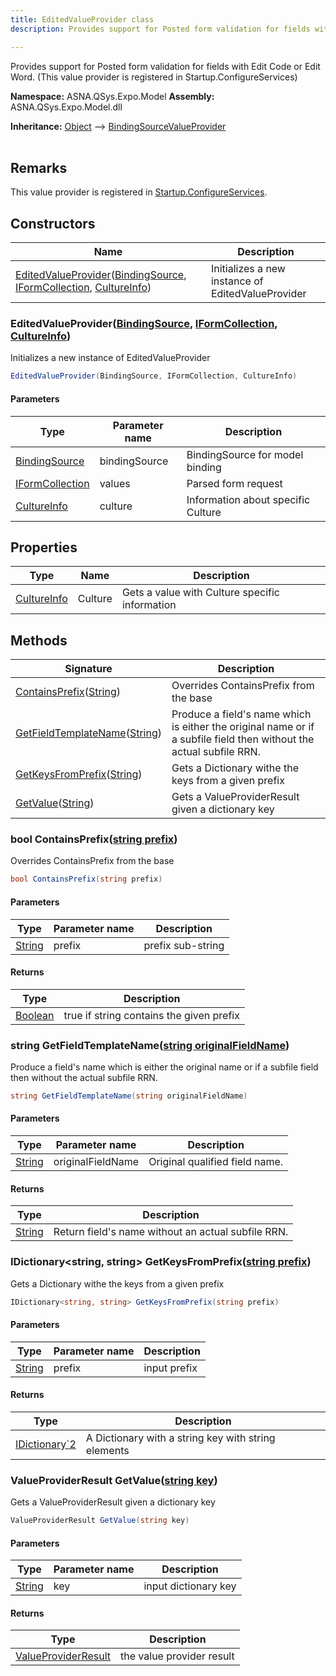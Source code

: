 ```yaml
---
title: EditedValueProvider class
description: Provides support for Posted form validation for fields with Edit Code or Edit Word. (This value provider is registered in Startup.ConfigureServices) 

---
```


Provides support for Posted form validation for fields with Edit Code or Edit Word. (This value provider is registered in Startup.ConfigureServices) 

**Namespace:** ASNA.QSys.Expo.Model
**Assembly:** ASNA.QSys.Expo.Model.dll

**Inheritance:** [Object](https://docs.microsoft.com/en-us/dotnet/api/system.object) --> [BindingSourceValueProvider](https://learn.microsoft.com/en-us/dotnet/api/microsoft.aspnetcore.mvc.modelbinding.bindingsourcevalueprovider?view=aspnetcore-8.0)
<br>
<br>

## Remarks

This value provider is registered in [Startup.ConfigureServices](https://docs.microsoft.com/en-us/aspnet/core/fundamentals/startup).

## Constructors

| Name | Description |
| --- | --- |
| [EditedValueProvider](#editedvalueproviderbindingsource-iformcollection-cultureinfo)([BindingSource](https://docs.microsoft.com/en-us/dotnet/api/microsoft.aspnetcore.mvc.modelbinding.bindingsource), [IFormCollection](https://docs.microsoft.com/en-us/dotnet/api/microsoft.aspnetcore.http.iformcollection), [CultureInfo](https://docs.microsoft.com/en-us/dotnet/api/system.globalization.cultureinfo)) | Initializes a new instance of EditedValueProvider

### EditedValueProvider([BindingSource](https://docs.microsoft.com/en-us/dotnet/api/microsoft.aspnetcore.mvc.modelbinding.bindingsource), [IFormCollection](https://docs.microsoft.com/en-us/dotnet/api/microsoft.aspnetcore.http.iformcollection), [CultureInfo](https://docs.microsoft.com/en-us/dotnet/api/system.globalization.cultureinfo))

Initializes a new instance of EditedValueProvider

```cs
EditedValueProvider(BindingSource, IFormCollection, CultureInfo)
```

#### Parameters

| Type | Parameter name | Description
| --- | --- | ---
| [BindingSource](https://docs.microsoft.com/en-us/dotnet/api/microsoft.aspnetcore.mvc.modelbinding.bindingsource) | bindingSource | BindingSource for model binding
| [IFormCollection](https://docs.microsoft.com/en-us/dotnet/api/microsoft.aspnetcore.http.iformcollection) | values | Parsed form request
| [CultureInfo](https://docs.microsoft.com/en-us/dotnet/api/system.globalization.cultureinfo) | culture | Information about specific Culture

## Properties

| Type | Name | Description
| --- | --- | --- 
| [CultureInfo](https://docs.microsoft.com/en-us/dotnet/api/system.globalization.cultureinfo) | Culture | Gets a value with Culture specific information |

## Methods

| Signature | Description |
| --- | --- |
| [ContainsPrefix](#bool-containsprefixstring-prefix)([String](https://docs.microsoft.com/en-us/dotnet/api/system.string)) | Overrides ContainsPrefix from the base
| [GetFieldTemplateName](#string-getfieldtemplatenamestring-originalfieldname)([String](https://docs.microsoft.com/en-us/dotnet/api/system.string)) | Produce a field's name which is either the original name or if a subfile field then without the actual subfile RRN.
| [GetKeysFromPrefix](#idictionary-string-string-getkeysfromprefixstring-prefix)([String](https://docs.microsoft.com/en-us/dotnet/api/system.string)) | Gets a Dictionary withe the keys from a given prefix
| [GetValue](#valueproviderresult-getvaluestring-key)([String](https://docs.microsoft.com/en-us/dotnet/api/system.string)) | Gets a ValueProviderResult given a dictionary key

### bool ContainsPrefix([string prefix](https://learn.microsoft.com/en-us/dotnet/api/system.string?view=net-8.0))

Overrides ContainsPrefix from the base

```cs
bool ContainsPrefix(string prefix)
```

#### Parameters

| Type | Parameter name | Description
| --- | --- | ---
| [String](https://docs.microsoft.com/en-us/dotnet/api/system.string) | prefix | prefix sub-string

#### Returns

| Type | Description
| --- | ---
| [Boolean](https://docs.microsoft.com/en-us/dotnet/api/system.boolean) | true if string contains the given prefix

### string GetFieldTemplateName([string originalFieldName](https://learn.microsoft.com/en-us/dotnet/api/system.string?view=net-8.0))

Produce a field's name which is either the original name or if a subfile field then without the actual subfile RRN.

```cs
string GetFieldTemplateName(string originalFieldName)
```

#### Parameters

| Type | Parameter name | Description
| --- | --- | ---
| [String](https://docs.microsoft.com/en-us/dotnet/api/system.string) | originalFieldName | Original qualified field name.

#### Returns

| Type | Description
| --- | ---
| [String](https://docs.microsoft.com/en-us/dotnet/api/system.string) | Return field's name without an actual subfile RRN.

### IDictionary<string, string> GetKeysFromPrefix([string prefix](https://learn.microsoft.com/en-us/dotnet/api/system.string?view=net-8.0))

Gets a Dictionary withe the keys from a given prefix

```cs
IDictionary<string, string> GetKeysFromPrefix(string prefix)
```

#### Parameters

| Type | Parameter name | Description
| --- | --- | ---
| [String](https://docs.microsoft.com/en-us/dotnet/api/system.string) | prefix | input prefix

#### Returns

| Type | Description
| --- | ---
| [IDictionary`2](https://docs.microsoft.com/en-us/dotnet/api/system.collections.generic.idictionary-2) | A Dictionary with a string key with string elements

### ValueProviderResult GetValue([string key](https://learn.microsoft.com/en-us/dotnet/api/system.string?view=net-8.0))

Gets a ValueProviderResult given a dictionary key

```cs
ValueProviderResult GetValue(string key)
```

#### Parameters

| Type | Parameter name | Description
| --- | --- | ---
| [String](https://docs.microsoft.com/en-us/dotnet/api/system.string) | key | input dictionary key

#### Returns

| Type | Description
| --- | ---
| [ValueProviderResult](https://learn.microsoft.com/en-us/dotnet/api/microsoft.aspnetcore.mvc.modelbinding.valueproviderresult?view=aspnetcore-8.0) | the value provider result
